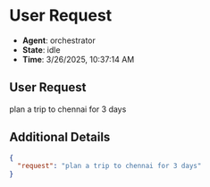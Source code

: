 # User Request

- **Agent**: orchestrator
- **State**: idle
- **Time**: 3/26/2025, 10:37:14 AM

## User Request

plan a trip to chennai for 3 days

## Additional Details

```json
{
  "request": "plan a trip to chennai for 3 days"
}
```

